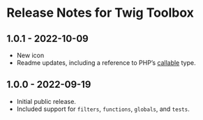 # Release Notes for Twig Toolbox

## 1.0.1 - 2022-10-09
- New icon
- Readme updates, including a reference to PHP’s [callable](https://www.php.net/manual/en/language.types.callable.php) type.

## 1.0.0 - 2022-09-19
- Initial public release.
- Included support for `filters`, `functions`, `globals`, and `tests`.
